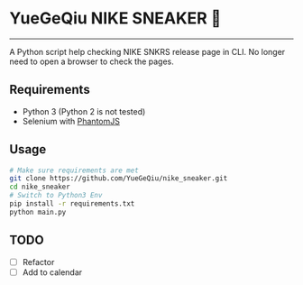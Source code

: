 # YueGeQiu NIKE SNEAKER 🐸
---

A Python script help checking NIKE SNKRS release page in CLI. No longer need to open a browser to check the pages.

## Requirements

* Python 3 (Python 2 is not tested)
* Selenium with [PhantomJS](http://phantomjs.org/)

## Usage

```bash
# Make sure requirements are met
git clone https://github.com/YueGeQiu/nike_sneaker.git
cd nike_sneaker
# Switch to Python3 Env
pip install -r requirements.txt
python main.py
```

## TODO 
- [ ] Refactor
- [ ] Add to calendar